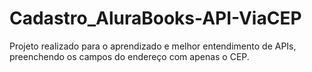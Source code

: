 # Cadastro_AluraBooks-API-ViaCEP
Projeto realizado para o aprendizado e melhor entendimento de APIs, preenchendo os campos do endereço com apenas o CEP.  
